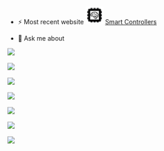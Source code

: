 - ⚡ Most recent website
[<img src="controllers.png" width=40>](https://smartcontrollers.github.io/)
[Smart Controllers](https://smartcontrollers.github.io/)

- 💬 Ask me about

![](https://img.shields.io/badge/HW-Microcontrollers-informational?style=flat&logo=<LOGO_NAME>&logoColor=white&color=1b6c4a)

![](https://img.shields.io/badge/HW-Sensors-informational?style=flat&logo=<LOGO_NAME>&logoColor=white&color=1b6c4a)

![](https://img.shields.io/badge/HW-Embedded-informational?style=flat&logo=<LOGO_NAME>&logoColor=white&color=1b6c4a)

![](https://img.shields.io/badge/HW-GPU-informational?style=flat&logo=<LOGO_NAME>&logoColor=white&color=1b6c4a)

![](https://img.shields.io/badge/SW-ML-informational?style=flat&logo=<LOGO_NAME>&logoColor=white&color=1b6c4a)

![](https://img.shields.io/badge/SW-Web-informational?style=flat&logo=<LOGO_NAME>&logoColor=white&color=1b6c4a)

![](https://img.shields.io/badge/Network-Mesh-informational?style=flat&logo=<LOGO_NAME>&logoColor=white&color=1b6c4a)

